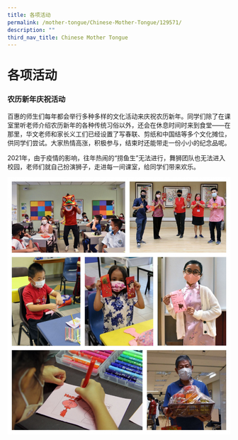 ```yaml
---
title: 各项活动
permalink: /mother-tongue/Chinese-Mother-Tongue/129571/
description: ""
third_nav_title: Chinese Mother Tongue
---
```

# **各项活动**

### 农历新年庆祝活动

百惠的师生们每年都会举行多种多样的文化活动来庆祝农历新年。同学们除了在课室里听老师介绍农历新年的各种传统习俗以外，还会在休息时间时来到食堂——在那里，华文老师和家长义工们已经设置了写春联、剪纸和中国结等多个文化摊位，供同学们尝试。大家热情高涨，积极参与，结束时还能带走一份小小的纪念品呢。

2021年，由于疫情的影响，往年热闹的“捞鱼生”无法进行，舞狮团队也无法进入校园，老师们就自己扮演狮子，走进每一间课室，给同学们带来欢乐。


![](/images/CNY%20Collage.jpg)